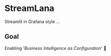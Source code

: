 # StreamLana
Streamlit in Grafana style ...

## Goal 

Enabling '*Business Intelligence as Configuration*' 🚀

